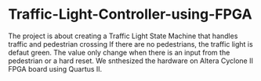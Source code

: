 # Traffic-Light-Controller-using-FPGA
The project is about creating a Traffic Light State Machine that handles traffic and pedestrian crossing
If there are no pedestrians, the traffic light is defaut green.
The value only change when there is an input from the pedestrian or a hard reset.
We snthesized the hardware on Altera Cyclone II FPGA board using Quartus II. 
